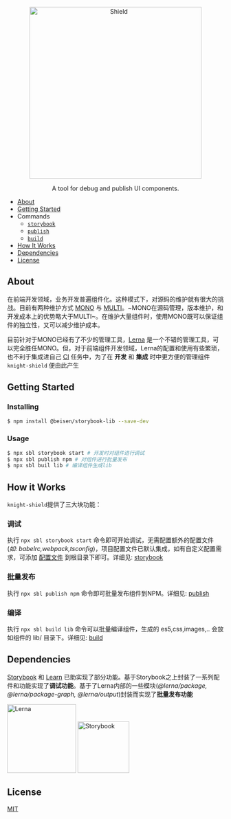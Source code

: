 
<p align="center">
  <img alt="Shield" src="http://lc-cj3ctxdw.cn-n1.lcfile.com/baf8019f3a541823d42a.png" height="400px" with="700px" />
</p>

<p align="center">
  A tool for debug and publish UI components.
</p>

* [About](#about)
* [Getting Started](#getting-started)
* Commands
  - [`storybook`](./src/commands/storybook#readme)
  - [`publish`](./src/commands/publish#readme)
  - [`build`](./src/commands/build#readme)
* [How It Works](#how-it-works)
* [Dependencies](#dependencies)
* [License](#license)


## About

在前端开发领域，业务开发普遍组件化。这种模式下，对源码的维护就有很大的挑战。目前有两种维护方式 [MONO](https://zhuanlan.zhihu.com/p/31289463) 与 [MULTI](https://zhuanlan.zhihu.com/p/31289463)。~MONO在源码管理，版本维护，和开发成本上的优势略大于MULTI~。在维护大量组件时，使用MONO既可以保证组件的独立性，又可以减少维护成本。

目前针对于MONO已经有了不少的管理工具，[Lerna](https://github.com/lerna/lerna) 是一个不错的管理工具，可以完全胜任MONO。但，对于前端组件开发领域，Lerna的配置和使用有些繁琐，也不利于集成进自己 [CI](https://github.com/knight-org/knight-shield/blob/master/demo/jenkins-pipeline) 任务中，为了在 **开发** 和 **集成** 时中更方便的管理组件 `knight-shield` 便由此产生

## Getting Started

### Installing
```sh
$ npm install @beisen/storybook-lib --save-dev
```
### Usage
```sh
$ npx sbl storybook start # 开发时对组件进行调试
$ npx sbl publish npm # 对组件进行批量发布
$ npx sbl buil lib # 编译组件生成lib
```

## How it Works
`knight-shield`提供了三大块功能：

### 调试
执行 `npx sbl storybook start` 命令即可开始调试，无需配置额外的配置文件 (*如: babelrc,webpack,tsconfig*)，项目配置文件已默认集成，如有自定义配置需求，可添加 [配置文件](https://github.com/knight-org/knight-shield/blob/master/demo/custom-configs) 到根目录下即可。详细见: [storybook](./src/commands/storybook#readme)

### 批量发布
执行 `npx sbl publish npm` 命令即可批量发布组件到NPM。详细见: [publish](./src/commands/publish#readme)

### 编译
执行 `npx sbl build lib` 命令可以批量编译组件，生成的 es5,css,images,.. 会放如组件的 lib/ 目录下。详细见: [build](./src/commands/build#readme)

## Dependencies
[Storybook](https://github.com/storybooks/storybook) 和 [Learn](https://github.com/lerna/lerna) 已助实现了部分功能。基于Storybook之上封装了一系列配件和功能实现了**调试功能**。基于了Lerna内部的一些模块(*@lerna/package, @lerna/package-graph, @lerna/output*)封装而实现了**批量发布功能**

<p align="left">
  <img alt="Lerna" src="http://lc-cj3ctxdw.cn-n1.lcfile.com/e6180c4dca55ac0e6d24.png" height="160px" with="210px" />
  <img alt="Storybook" src="http://lc-cj3ctxdw.cn-n1.lcfile.com/6dd894cd5e025fdbff2d.png" height="120px" with="170px" />
</p>

## License

[MIT](https://github.com/storybooks/storybook/blob/master/LICENSE)

